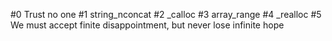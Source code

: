 #0 Trust no one
#1 string_nconcat
#2 _calloc
#3 array_range
#4 _realloc
#5 We must accept finite disappointment, but never lose infinite hope

